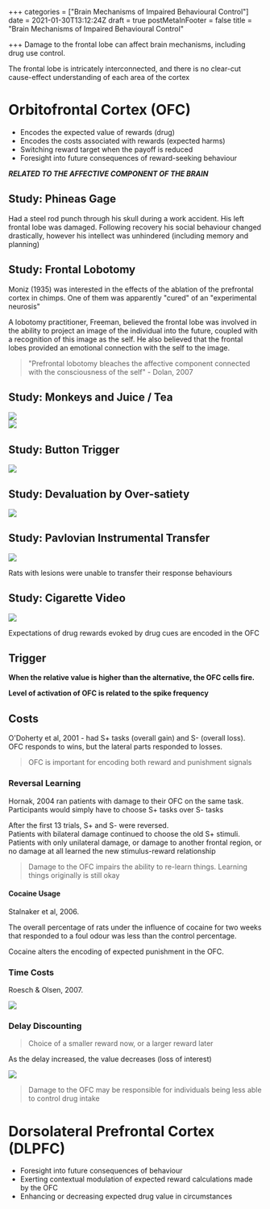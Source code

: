 +++
categories = ["Brain Mechanisms of Impaired Behavioural Control"]
date = 2021-01-30T13:12:24Z
draft = true
postMetaInFooter = false
title = "Brain Mechanisms of Impaired Behavioural Control"

+++
Damage to the frontal lobe can affect brain mechanisms, including drug use control.

The frontal lobe is intricately interconnected, and there is no clear-cut cause-effect understanding of each area of the cortex

# Orbitofrontal Cortex (OFC)

* Encodes the expected value of rewards (drug)
* Encodes the costs associated with rewards (expected harms)
* Switching reward target when the payoff is reduced
* Foresight into future consequences of reward-seeking behaviour

**_RELATED TO THE AFFECTIVE COMPONENT OF THE BRAIN_**

## Study: Phineas Gage

Had a steel rod punch through his skull during a work accident. His left frontal lobe was damaged. Following recovery his social behaviour changed drastically, however his intellect was unhindered (including memory and planning)

## Study: Frontal Lobotomy

Moniz (1935) was interested in the effects of the ablation of the prefrontal cortex in chimps. One of them was apparently "cured" of an "experimental neurosis"  
  
A lobotomy practitioner, Freeman, believed the frontal lobe was involved in the ability to project an image of the individual into the future, coupled with a recognition of this image as the self. He also believed that the frontal lobes provided an emotional connection with the self to the image.

> "Prefrontal lobotomy bleaches the affective component connected with the consciousness of the self" - Dolan, 2007

## Study: Monkeys and Juice / Tea

![](/uploads/snipaste_2021-01-31_00-41-22.png)  
![](/uploads/snipaste_2021-01-31_00-42-04.png)

## Study: Button Trigger

![](/uploads/snipaste_2021-01-31_00-44-17.png)

## Study: Devaluation by Over-satiety

![](/uploads/snipaste_2021-01-31_00-44-55.png)

## Study: Pavlovian Instrumental Transfer

![](/uploads/snipaste_2021-01-31_00-47-24.png)

Rats with lesions were unable to transfer their response behaviours

## Study: Cigarette Video

![](/uploads/snipaste_2021-01-31_00-49-54.png)

Expectations of drug rewards evoked by drug cues are encoded in the OFC

## Trigger

**When the relative value is higher than the alternative, the OFC cells fire.**

**Level of activation of OFC is related to the spike frequency**

## Costs

O'Doherty et al, 2001 - had S+ tasks (overall gain) and S- (overall loss).  
OFC responds to wins, but the lateral parts responded to losses.

> OFC is important for encoding both reward and punishment signals

### Reversal Learning

Hornak, 2004 ran patients with damage to their OFC on the same task.  
Participants would simply have to choose S+ tasks over S- tasks

After the first 13 trials, S+ and S- were reversed.  
Patients with bilateral damage continued to choose the old S+ stimuli.  
Patients with only unilateral damage, or damage to another frontal region, or no damage at all learned the new stimulus-reward relationship

> Damage to the OFC impairs the ability to re-learn things. Learning things originally is still okay

#### Cocaine Usage

Stalnaker et al, 2006.

The overall percentage of rats under the influence of cocaine for two weeks that responded to a foul odour was less than the control percentage.

Cocaine alters the encoding of expected punishment in the OFC.

### Time Costs

Roesch & Olsen, 2007.

![](/uploads/snipaste_2021-01-31_01-07-36.png)

### Delay Discounting

> Choice of a smaller reward now, or a larger reward later

As the delay increased, the value decreases (loss of interest)

![](/uploads/snipaste_2021-01-31_01-09-50.png)

> Damage to the OFC may be responsible for individuals being less able to control drug intake

# Dorsolateral Prefrontal Cortex (DLPFC)

* Foresight into future consequences of behaviour
* Exerting contextual modulation of expected reward calculations made by the OFC
* Enhancing or decreasing expected drug value in circumstances